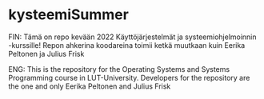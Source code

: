 # kysteemiSummer

FIN: Tämä on repo kevään 2022 Käyttöjärjestelmät ja systeemiohjelmoinnin -kurssille! Repon ahkerina koodareina toimii ketkä muutkaan kuin Eerika Peltonen ja Julius Frisk

ENG: This is the repository for the Operating Systems and Systems Programming course in LUT-University. Developers for the repository are the one and only Eerika Peltonen and Julius Frisk
